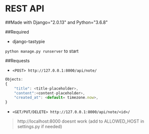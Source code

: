 # REST API

##Made with Django="2.0.13" and Python="3.6.8"

##Required
+ django-tastypie

`python manage.py runserver` to start  

##Requests
+ `<POST> http://127.0.0.1:8000/api/note/ ` 

```javascript
Objects:
{
    "title": <title-placeholder>,
    "content":<content-placeholder>,
    "created_at": <default= timezone.now>,
}
```

+ `<GET/PUT/DELETE> http://127.0.0.1:8000/api/note/<id>/` 

> http://localhost:8000 doesnt work (add to ALLOWED_HOST in settings.py if needed)


